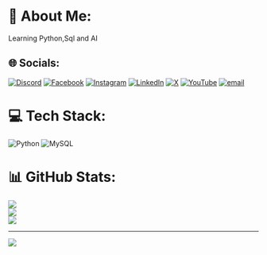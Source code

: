 # 💫 About Me:
Learning Python,Sql and AI


## 🌐 Socials:
[![Discord](https://img.shields.io/badge/Discord-%237289DA.svg?logo=discord&logoColor=white)](https://discord.gg/discord.gg/e9Z95am3CM) [![Facebook](https://img.shields.io/badge/Facebook-%231877F2.svg?logo=Facebook&logoColor=white)](https://facebook.com/chinmayaxpurohit) [![Instagram](https://img.shields.io/badge/Instagram-%23E4405F.svg?logo=Instagram&logoColor=white)](https://instagram.com/chinmayaxpurohit) [![LinkedIn](https://img.shields.io/badge/LinkedIn-%230077B5.svg?logo=linkedin&logoColor=white)](https://linkedin.com/in/chinmayaxpurohit) [![X](https://img.shields.io/badge/X-black.svg?logo=X&logoColor=white)](https://x.com/chinmayaxpurohi) [![YouTube](https://img.shields.io/badge/YouTube-%23FF0000.svg?logo=YouTube&logoColor=white)](https://youtube.com/@7sSatyamplayszzzz) [![email](https://img.shields.io/badge/Email-D14836?logo=gmail&logoColor=white)](mailto:satyampurohit706@gmail.com) 

# 💻 Tech Stack:
![Python](https://img.shields.io/badge/python-3670A0?style=for-the-badge&logo=python&logoColor=ffdd54) ![MySQL](https://img.shields.io/badge/mysql-4479A1.svg?style=for-the-badge&logo=mysql&logoColor=white)
# 📊 GitHub Stats:
![](https://github-readme-stats.vercel.app/api?username=chinmayaxpurohit&theme=dark&hide_border=false&include_all_commits=true&count_private=true)<br/>
![](https://nirzak-streak-stats.vercel.app/?user=chinmayaxpurohit&theme=dark&hide_border=false)<br/>
![](https://github-readme-stats.vercel.app/api/top-langs/?username=chinmayaxpurohit&theme=dark&hide_border=false&include_all_commits=true&count_private=true&layout=compact)

---
[![](https://visitcount.itsvg.in/api?id=chinmayaxpurohit&icon=0&color=0)](https://visitcount.itsvg.in)
